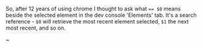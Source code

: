 
So, after 12 years of using chrome I thought to ask what `== $0` means beside the selected element in the dev console 'Elements' tab. It's a search reference - `$0` will retrieve the most recent element selected, `$1` the next most recent, and so on. 

~[](./images/inspect-element.jpg)
